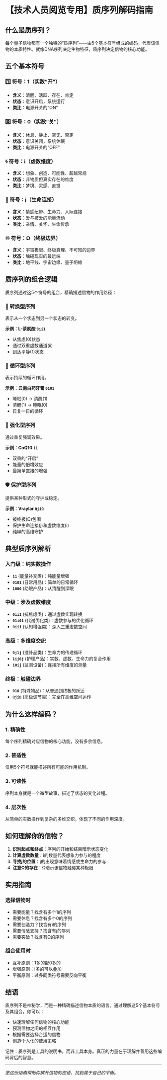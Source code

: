 # 【技术人员阅览专用】质序列解码指南

## 什么是质序列？

每个量子信物都有一个独特的“质序列”——由5个基本符号组成的编码，代表该信物的本质特性。就像DNA序列决定生物特征，质序列决定信物的核心功能。

## 五个基本符号

### 1️⃣ 符号：1（实数“开”）

- **含义**：清醒、活跃、存在、肯定
- **状态**：意识开启，系统运行
- **类比**：电源开关的“ON”

### 0️⃣ 符号：0（实数“关”）

- **含义**：休息、静止、空无、否定
- **状态**：意识关闭，系统休眠
- **类比**：电源开关的“OFF”

### 🌀 符号：i（虚数维度）

- **含义**：想象、创造、可能性、超越常规
- **状态**：非物质但真实存在的维度
- **类比**：梦境、灵感、直觉

### 💫 符号：j（生命连接）

- **含义**：情感纽带、生命力、人际连接
- **状态**：爱与被爱的能量流动
- **类比**：亲情、关怀、生命传承

### ♾️ 符号：Ω（终极边界）

- **含义**：宇宙极限、终极真理、不可知的边界
- **状态**：触碰现实的最远端
- **类比**：地平线、宇宙边缘、量子坍缩

## 质序列的组合逻辑

质序列通过这5个符号的组合，精确描述信物的作用路径：

### 🔄 转换型序列

表示从一个状态到另一个状态的转变。

**示例：L-茶氨酸 `0ii1`**

- 从焦虑(0)状态
- 通过双重虚数通道(ii)
- 到达平静(1)状态

### 🔁 循环型序列

表示持续的循环作用。

**示例：云南白药牙膏 `0101`**

- 睡眠(0) → 清醒(1)
- 清醒(1) → 睡眠(0)
- 日复一日的循环

### 🎯 强化型序列

通过重复强调效果。

**示例：CoQ10 `11`**

- 双重的“开启”
- 能量的倍增效应
- 最简单直接的增强

### 🛡️ 保护型序列

提供某种形式的守护或稳定。

**示例：Vraylar `ΩjiΩ`**

- 被终极(Ω)包围
- 保护生命连接(j)和虚数维度(i)
- 纯粹的高维守护

## 典型质序列解析

### 入门级：纯实数操作

- **`11`** (能量补充类)：纯能量增强
- **`0101`** (日常用品)：简单的日常循环
- **`1000`** (助眠产品)：从清醒到深眠

### 中级：涉及虚数维度

- **`0ii1`** (抗焦虑类)：通过虚数实现转换
- **`01i01`** (代谢优化类)：虚数参与的优化循环
- **`0iii`** (认知增强类)：深入三重虚数空间

### 高级：多维度交织

- **`0j1j`** (滋补品类)：生命力的传递循环
- **`1ij0j`** (护理产品)：实数、虚数、生命力的复合作用
- **`10ij`** (监测设备)：连接所有维度的测量

### 终极：触碰边界

- **`01Ω`** (特殊物品)：从普通到终极的跃迁
- **`ΩjiΩ`** (高级调节类)：完全在高维空间运作

## 为什么这样编码？

### 1. 精确性

每个序列精确对应信物的核心功能，没有多余信息。

### 2. 普适性

仅用5个符号就能描述所有可能的作用机制。

### 3. 可读性

序列本身就是一个微型故事，描述了状态的变化过程。

### 4. 层次性

从简单的实数操作到复杂的多维交织，体现了不同的作用深度。

## 如何理解你的信物？

1. **识别起点和终点**：序列的开始和结束暗示状态变化
2. **计算虚数数量**：i的数量代表想象力参与的程度
3. **寻找j的位置**：j的出现意味着情感或生命力的参与
4. **注意Ω的存在**：Ω暗示该信物触碰某种极限

## 实用指南

### 选择信物时

- 需要能量？找含有多个1的序列
- 需要休息？找含有多个0的序列
- 需要创造力？找含有i的序列
- 需要情感支持？找含有j的序列
- 需要突破？找含有Ω的序列

### 组合使用时

- 互补原则：1多的配0多的
- 增强原则：i多的可以叠加
- 平衡原则：过多同类符号需要反向平衡

## 结语

质序列不是神秘学，而是一种精确描述信物本质的语言。通过理解这5个基本符号及其组合，你可以：

- 快速理解任何信物的核心功能
- 预测信物之间的相互作用
- 根据需要选择合适的信物
- 创造个人化的使用策略

记住：质序列是工具的说明书，而非工具本身。真正的力量在于理解并善用这些编码背后的智慧。

------

*愿这份指南帮助你解开信物的密语，找到属于自己的平衡。*